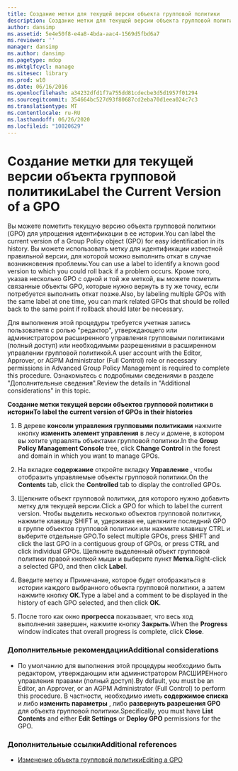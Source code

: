 ```yaml
---
title: Создание метки для текущей версии объекта групповой политики
description: Создание метки для текущей версии объекта групповой политики
author: dansimp
ms.assetid: 5e4e50f8-e4a8-4bda-aac4-1569d5fbd6a7
ms.reviewer: ''
manager: dansimp
ms.author: dansimp
ms.pagetype: mdop
ms.mktglfcycl: manage
ms.sitesec: library
ms.prod: w10
ms.date: 06/16/2016
ms.openlocfilehash: a34232dfd1f7a755dd81cdecbe3d5d1957f01294
ms.sourcegitcommit: 354664bc527d93f80687cd2eba70d1eea024c7c3
ms.translationtype: MT
ms.contentlocale: ru-RU
ms.lasthandoff: 06/26/2020
ms.locfileid: "10820629"
---
```

# <span data-ttu-id="dfbf9-103">Создание метки для текущей версии объекта групповой политики</span><span class="sxs-lookup"><span data-stu-id="dfbf9-103">Label the Current Version of a GPO</span></span>


<span data-ttu-id="dfbf9-104">Вы можете пометить текущую версию объекта групповой политики (GPO) для упрощения идентификации в ее истории.</span><span class="sxs-lookup"><span data-stu-id="dfbf9-104">You can label the current version of a Group Policy object (GPO) for easy identification in its history.</span></span> <span data-ttu-id="dfbf9-105">Вы можете использовать метку для идентификации известной правильной версии, для которой можно выполнить откат в случае возникновения проблемы.</span><span class="sxs-lookup"><span data-stu-id="dfbf9-105">You can use a label to identify a known good version to which you could roll back if a problem occurs.</span></span> <span data-ttu-id="dfbf9-106">Кроме того, указав несколько GPO с одной и той же меткой, вы можете пометить связанные объекты GPO, которые нужно вернуть в ту же точку, если потребуется выполнить откат позже.</span><span class="sxs-lookup"><span data-stu-id="dfbf9-106">Also, by labeling multiple GPOs with the same label at one time, you can mark related GPOs that should be rolled back to the same point if rollback should later be necessary.</span></span>

<span data-ttu-id="dfbf9-107">Для выполнения этой процедуры требуется учетная запись пользователя с ролью "редактор", утверждающего или администратором расширенного управления групповыми политиками (полный доступ) или необходимыми разрешениями в расширенном управлении групповой политикой.</span><span class="sxs-lookup"><span data-stu-id="dfbf9-107">A user account with the Editor, Approver, or AGPM Administrator (Full Control) role or necessary permissions in Advanced Group Policy Management is required to complete this procedure.</span></span> <span data-ttu-id="dfbf9-108">Ознакомьтесь с подробными сведениями в разделе "Дополнительные сведения".</span><span class="sxs-lookup"><span data-stu-id="dfbf9-108">Review the details in "Additional considerations" in this topic.</span></span>

**<span data-ttu-id="dfbf9-109">Создание метки текущей версии объектов групповой политики в истории</span><span class="sxs-lookup"><span data-stu-id="dfbf9-109">To label the current version of GPOs in their histories</span></span>**

1.  <span data-ttu-id="dfbf9-110">В дереве **консоли управления групповыми политиками** нажмите кнопку **изменить элемент управления** в лесу и домене, в котором вы хотите управлять объектами групповой политики.</span><span class="sxs-lookup"><span data-stu-id="dfbf9-110">In the **Group Policy Management Console** tree, click **Change Control** in the forest and domain in which you want to manage GPOs.</span></span>

2.  <span data-ttu-id="dfbf9-111">На вкладке **содержание** откройте вкладку **Управление** , чтобы отобразить управляемые объекты групповой политики.</span><span class="sxs-lookup"><span data-stu-id="dfbf9-111">On the **Contents** tab, click the **Controlled** tab to display the controlled GPOs.</span></span>

3.  <span data-ttu-id="dfbf9-112">Щелкните объект групповой политики, для которого нужно добавить метку для текущей версии.</span><span class="sxs-lookup"><span data-stu-id="dfbf9-112">Click a GPO for which to label the current version.</span></span> <span data-ttu-id="dfbf9-113">Чтобы выделить несколько объектов групповой политики, нажмите клавишу SHIFT и, удерживая ее, щелкните последний GPO в группе объектов групповой политики или нажмите клавишу CTRL и выберите отдельные GPO.</span><span class="sxs-lookup"><span data-stu-id="dfbf9-113">To select multiple GPOs, press SHIFT and click the last GPO in a contiguous group of GPOs, or press CTRL and click individual GPOs.</span></span> <span data-ttu-id="dfbf9-114">Щелкните выделенный объект групповой политики правой кнопкой мыши и выберите пункт **Метка**.</span><span class="sxs-lookup"><span data-stu-id="dfbf9-114">Right-click a selected GPO, and then click **Label**.</span></span>

4.  <span data-ttu-id="dfbf9-115">Введите метку и Примечание, которое будет отображаться в истории каждого выбранного объекта групповой политики, а затем нажмите кнопку **ОК**.</span><span class="sxs-lookup"><span data-stu-id="dfbf9-115">Type a label and a comment to be displayed in the history of each GPO selected, and then click **OK**.</span></span>

5.  <span data-ttu-id="dfbf9-116">После того как окно **прогресса** показывает, что весь ход выполнения завершен, нажмите кнопку **Закрыть**.</span><span class="sxs-lookup"><span data-stu-id="dfbf9-116">When the **Progress** window indicates that overall progress is complete, click **Close**.</span></span>

### <span data-ttu-id="dfbf9-117">Дополнительные рекомендации</span><span class="sxs-lookup"><span data-stu-id="dfbf9-117">Additional considerations</span></span>

-   <span data-ttu-id="dfbf9-118">По умолчанию для выполнения этой процедуры необходимо быть редактором, утверждающим или администратором РАСШИРЕНного управления правами (полный доступ).</span><span class="sxs-lookup"><span data-stu-id="dfbf9-118">By default, you must be an Editor, an Approver, or an AGPM Administrator (Full Control) to perform this procedure.</span></span> <span data-ttu-id="dfbf9-119">В частности, необходимо иметь **содержимое списка** и либо **изменить параметры** , либо **развернуть разрешения GPO** для объекта групповой политики.</span><span class="sxs-lookup"><span data-stu-id="dfbf9-119">Specifically, you must have **List Contents** and either **Edit Settings** or **Deploy GPO** permissions for the GPO.</span></span>

### <span data-ttu-id="dfbf9-120">Дополнительные ссылки</span><span class="sxs-lookup"><span data-stu-id="dfbf9-120">Additional references</span></span>

-   [<span data-ttu-id="dfbf9-121">Изменение объекта групповой политики</span><span class="sxs-lookup"><span data-stu-id="dfbf9-121">Editing a GPO</span></span>](editing-a-gpo.md)

 

 





